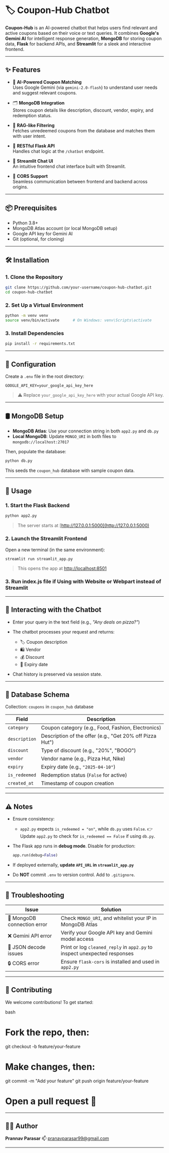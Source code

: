 # 🏷️ Coupon-Hub Chatbot

**Coupon-Hub** is an AI-powered chatbot that helps users find relevant and active coupons based on their voice or text queries. It combines **Google's Gemini AI** for intelligent response generation, **MongoDB** for storing coupon data, **Flask** for backend APIs, and **Streamlit** for a sleek and interactive frontend.

---

## ✨ Features

- 🤖 **AI-Powered Coupon Matching**  
  Uses Google Gemini (via `gemini-2.0-flash`) to understand user needs and suggest relevant coupons.

- 🗂️ **MongoDB Integration**  
  Stores coupon details like description, discount, vendor, expiry, and redemption status.

- 🧠 **RAG-like Filtering**  
  Fetches unredeemed coupons from the database and matches them with user intent.

- 🔗 **RESTful Flask API**  
  Handles chat logic at the `/chatbot` endpoint.

- 💬 **Streamlit Chat UI**  
  An intuitive frontend chat interface built with Streamlit.

- 🔄 **CORS Support**  
  Seamless communication between frontend and backend across origins.

---

## 📦 Prerequisites

- Python 3.8+
- MongoDB Atlas account (or local MongoDB setup)
- Google API key for Gemini AI
- Git (optional, for cloning)

---

## 🛠️ Installation

### 1. Clone the Repository

```bash
git clone https://github.com/your-username/coupon-hub-chatbot.git
cd coupon-hub-chatbot
````

### 2. Set Up a Virtual Environment

```bash
python -m venv venv
source venv/bin/activate      # On Windows: venv\Scripts\activate
```

### 3. Install Dependencies

```bash
pip install -r requirements.txt
```

---

## 🔐 Configuration

Create a `.env` file in the root directory:

```
GOOGLE_API_KEY=your_google_api_key_here
```

> ⚠️ Replace `your_google_api_key_here` with your actual Google API key.

---

## 🛢️ MongoDB Setup

* **MongoDB Atlas**: Use your connection string in both `app2.py` and `db.py`
* **Local MongoDB**: Update `MONGO_URI` in both files to `mongodb://localhost:27017`

Then, populate the database:

```bash
python db.py
```

This seeds the `coupon_hub` database with sample coupon data.

---

## 🚀 Usage

### 1. Start the Flask Backend

```bash
python app2.py
```

> The server starts at [http://127.0.0.1:5000](http://127.0.0.1:5000)

### 2. Launch the Streamlit Frontend

Open a new terminal (in the same environment):

```bash
streamlit run streamlit_app.py
```

> This opens the app at [http://localhost:8501](http://localhost:8501)

### 3. Run index.js file if Using with Website or Webpart instead of Streamlit

---

## 💬 Interacting with the Chatbot

* Enter your query in the text field (e.g., *"Any deals on pizza?"*)
* The chatbot processes your request and returns:

  * 🏷️ Coupon description
  * 🛍️ Vendor
  * 💰 Discount
  * 📆 Expiry date
* Chat history is preserved via session state.

---

## 🧾 Database Schema

Collection: `coupons` in `coupon_hub` database

| Field         | Description                                              |
| ------------- | -------------------------------------------------------- |
| `category`    | Coupon category (e.g., Food, Fashion, Electronics)       |
| `description` | Description of the offer (e.g., "Get 20% off Pizza Hut") |
| `discount`    | Type of discount (e.g., "20%", "BOGO")                   |
| `vendor`      | Vendor name (e.g., Pizza Hut, Nike)                      |
| `expiry`      | Expiry date (e.g., `"2025-04-10"`)                       |
| `is_redeemed` | Redemption status (`False` for active)                   |
| `created_at`  | Timestamp of coupon creation                             |

---

## ⚠️ Notes

* Ensure consistency:

  * `app2.py` expects `is_redeemed = "on"`, while `db.py` uses `False`.
    👉 Update `app2.py` to check for `is_redeemed == False` if using `db.py`.

* The Flask app runs in **debug mode**. Disable for production:

  ```python
  app.run(debug=False)
  ```

* If deployed externally, **update `API_URL` in `streamlit_app.py`**

* Do **NOT** commit `.env` to version control. Add to `.gitignore`.

---

## 🧰 Troubleshooting

| Issue                       | Solution                                                                  |
| --------------------------- | ------------------------------------------------------------------------- |
| 🔌 MongoDB connection error | Check `MONGO_URI`, and whitelist your IP in MongoDB Atlas                 |
| ❌ Gemini API error          | Verify your Google API key and Gemini model access                        |
| 🧾 JSON decode issues       | Print or log `cleaned_reply` in `app2.py` to inspect unexpected responses |
| 🔒 CORS error               | Ensure `flask-cors` is installed and used in `app2.py`                    |

---

## 🙌 Contributing

We welcome contributions!
To get started:

bash
# Fork the repo, then:
git checkout -b feature/your-feature
# Make changes, then:
git commit -m "Add your feature"
git push origin feature/your-feature
# Open a pull request 🚀


---

## 🧑‍💻 Author

**Prannav Parasar**
📫 pranavparasar99@gmail.com

---

